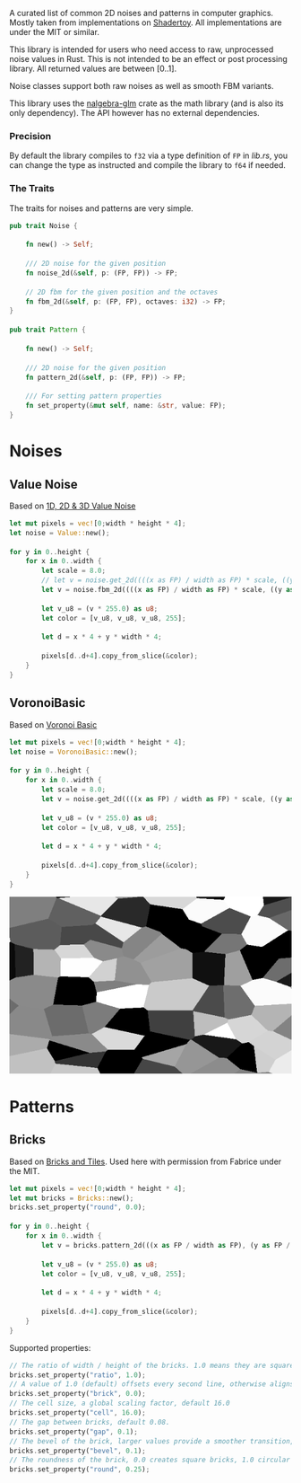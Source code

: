 A curated list of common 2D noises and patterns in computer graphics. Mostly taken from implementations on [Shadertoy](www.shadertoy.com). All implementations are under the MIT or similar.

This library is intended for users who need access to raw, unprocessed noise values in Rust. This is not intended to be an effect or post processing library. All returned values are between [0..1].

Noise classes support both raw noises as well as smooth FBM variants.

This library uses the [nalgebra-glm](https://docs.rs/nalgebra-glm/latest/nalgebra_glm/) crate as the math library (and is also its only dependency). The API however has no external dependencies.

### Precision

By default the library compiles to ```f32``` via a type definition of ```FP``` in *lib.rs*, you can change the type as instructed and compile the library to ```f64``` if needed.

### The Traits

The traits for noises and patterns are very simple.

```rust
pub trait Noise {

    fn new() -> Self;

    /// 2D noise for the given position
    fn noise_2d(&self, p: (FP, FP)) -> FP;

    // 2D fbm for the given position and the octaves
    fn fbm_2d(&self, p: (FP, FP), octaves: i32) -> FP;
}

pub trait Pattern {

    fn new() -> Self;

    /// 2D noise for the given position
    fn pattern_2d(&self, p: (FP, FP)) -> FP;

    /// For setting pattern properties
    fn set_property(&mut self, name: &str, value: FP);
}

```

# Noises

## Value Noise

Based on [1D, 2D & 3D Value Noise](https://www.shadertoy.com/view/4dS3Wd)

```rust
let mut pixels = vec![0;width * height * 4];
let noise = Value::new();

for y in 0..height {
    for x in 0..width {
        let scale = 8.0;
        // let v = noise.get_2d((((x as FP) / width as FP) * scale, ((y as FP) / height as FP) * scale));
        let v = noise.fbm_2d((((x as FP) / width as FP) * scale, ((y as FP) / height as FP) * scale), 5);

        let v_u8 = (v * 255.0) as u8;
        let color = [v_u8, v_u8, v_u8, 255];

        let d = x * 4 + y * width * 4;

        pixels[d..d+4].copy_from_slice(&color);
    }
}
```

## VoronoiBasic

Based on [Voronoi Basic](https://www.shadertoy.com/view/MslGD8)

```rust
let mut pixels = vec![0;width * height * 4];
let noise = VoronoiBasic::new();

for y in 0..height {
    for x in 0..width {
        let scale = 8.0;
        let v = noise.get_2d((((x as FP) / width as FP) * scale, ((y as FP) / height as FP) * scale));

        let v_u8 = (v * 255.0) as u8;
        let color = [v_u8, v_u8, v_u8, 255];

        let d = x * 4 + y * width * 4;

        pixels[d..d+4].copy_from_slice(&color);
    }
}
```

![Voronoi](images/voronoibasic.png)

# Patterns

## Bricks

Based on [Bricks and Tiles](https://www.shadertoy.com/view/lsVyRK). Used here with permission from Fabrice under the MIT.

```rust
let mut pixels = vec![0;width * height * 4];
let mut bricks = Bricks::new();
bricks.set_property("round", 0.0);

for y in 0..height {
    for x in 0..width {
        let v = bricks.pattern_2d(((x as FP / width as FP), (y as FP / height as FP)));

        let v_u8 = (v * 255.0) as u8;
        let color = [v_u8, v_u8, v_u8, 255];

        let d = x * 4 + y * width * 4;

        pixels[d..d+4].copy_from_slice(&color);
    }
}
```

Supported properties:

```rust
// The ratio of width / height of the bricks. 1.0 means they are square, larger values increases the width, default 2.0.
bricks.set_property("ratio", 1.0);
// A value of 1.0 (default) offsets every second line, otherwise aligns the bricks vertically.
bricks.set_property("brick", 0.0);
// The cell size, a global scaling factor, default 16.0
bricks.set_property("cell", 16.0);
// The gap between bricks, default 0.08.
bricks.set_property("gap", 0.1);
// The bevel of the brick, larger values provide a smoother transition, by default 0.07.
bricks.set_property("bevel", 0.1);
// The roundness of the brick, 0.0 creates square bricks, 1.0 circular ones. Default is 0.25.
bricks.set_property("round", 0.25);
```